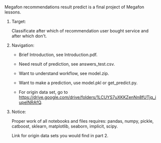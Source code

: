 Megafon recommendations result predict is a final project of Megafon lessons.

1.  Target:

    Classificate after which of recommendation user bought service and  after which don't.

2.  Navigation:

    - Brief Introduction, see Introduction.pdf.

    - Need result of prediction, see answers_test.csv.

    - Want to understand workflow, see model.zip.

    - Want to make a prediction, use model.pkl or get_predict.py.

    - For origin data set, go to https://drive.google.com/drive/folders/1LCUYS7uXKKZenNn8fUTjq_iupelNRAfQ.


3.  Notice: 

    Proper work of all notebooks and files requires: pandas, numpy, pickle, 
catboost, sklearn, matplotlib, seaborn, implicit, scipy.

    Link for origin data sets you would find in part 2.
